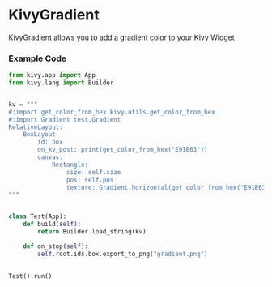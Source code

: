 # KivyGradient
KivyGradient allows you to add a gradient color to your Kivy Widget


### Example Code

```python
from kivy.app import App
from kivy.lang import Builder


kv = """
#:import get_color_from_hex kivy.utils.get_color_from_hex
#:import Gradient test.Gradient
RelativeLayout:
    BoxLayout
        id: box
        on_kv_post: print(get_color_from_hex("E91E63"))
        canvas:
            Rectangle:
                size: self.size
                pos: self.pos
                texture: Gradient.horizontal(get_color_from_hex("E91E63"), get_color_from_hex("FCE4EC"))
"""


class Test(App):
    def build(self):
        return Builder.load_string(kv)

    def on_stop(self):
        self.root.ids.box.export_to_png("gradient.png")
        

Test().run()
```

